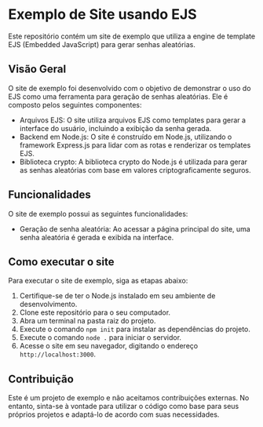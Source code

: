 # Exemplo de Site usando EJS

Este repositório contém um site de exemplo que utiliza a engine de template EJS (Embedded JavaScript) para gerar senhas aleatórias.

## Visão Geral

O site de exemplo foi desenvolvido com o objetivo de demonstrar o uso do EJS como uma ferramenta para geração de senhas aleatórias. Ele é composto pelos seguintes componentes:

- Arquivos EJS: O site utiliza arquivos EJS como templates para gerar a interface do usuário, incluindo a exibição da senha gerada.
- Backend em Node.js: O site é construído em Node.js, utilizando o framework Express.js para lidar com as rotas e renderizar os templates EJS.
- Biblioteca crypto: A biblioteca crypto do Node.js é utilizada para gerar as senhas aleatórias com base em valores criptograficamente seguros.


## Funcionalidades

O site de exemplo possui as seguintes funcionalidades:

- Geração de senha aleatória: Ao acessar a página principal do site, uma senha aleatória é gerada e exibida na interface.

## Como executar o site

Para executar o site de exemplo, siga as etapas abaixo:

1. Certifique-se de ter o Node.js instalado em seu ambiente de desenvolvimento.
2. Clone este repositório para o seu computador.
3. Abra um terminal na pasta raiz do projeto.
4. Execute o comando `npm init` para instalar as dependências do projeto.
5. Execute o comando `node .` para iniciar o servidor.
6. Acesse o site em seu navegador, digitando o endereço `http://localhost:3000`.

## Contribuição

Este é um projeto de exemplo e não aceitamos contribuições externas. No entanto, sinta-se à vontade para utilizar o código como base para seus próprios projetos e adaptá-lo de acordo com suas necessidades.


